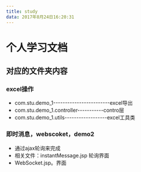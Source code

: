 ```yaml
---
title: study
data: 2017年8月24日16:20:31
---
```


# 个人学习文档

## 对应的文件夹内容

### excel操作

- com.stu.demo_1------------------------excel导出
- com.stu.demo_1.controller-----------contro层
- com.stu.demo_1.utils------------------excel工具类

### 即时消息，webscoket，demo2
- 通过ajax轮询来完成
- 相关文件：instantMessage.jsp 轮询界面
- WebSocket.jsp。界面

